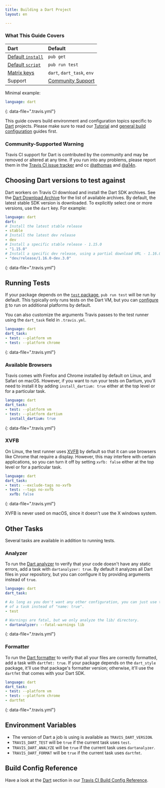 ```yaml
---
title: Building a Dart Project
layout: en

---
```


### What This Guide Covers

<aside markdown="block" class="ataglance">

| Dart                                        | Default                                   |
|:--------------------------------------------|:------------------------------------------|
| [Default `install`](#dependency-management) | `pub get`                                 |
| [Default `script`](#default-build-script)   | `pub run test`                            |
| [Matrix keys](#build-matrix)                | `dart`, `dart_task`, `env`                |
| Support                                     | [Community Support](https://travis-ci.community/c/languages/dart) |

Minimal example:

```yaml
language: dart
```
{: data-file=".travis.yml"}

</aside>

This guide covers build environment and configuration topics specific to
[Dart](https://www.dartlang.org/) projects. Please make sure to read our
[Tutorial](/user/tutorial/) and
[general build configuration](/user/customizing-the-build/) guides first.

### Community-Supported Warning

Travis CI support for Dart is contributed by the community and may be removed
or altered at any time. If you run into any problems, please report them in the
[Travis CI issue tracker](https://github.com/travis-ci/travis-ci/issues/new?labels=community:dart)
and cc [@athomas](https://github.com/athomas) and [@a14n](https://github.com/a14n).

## Choosing Dart versions to test against

Dart workers on Travis CI download and install the Dart SDK archives. See
the [Dart Download Archive](https://www.dartlang.org/install) for the list of
available archives. By default, the latest stable SDK version is downloaded. To
explicitly select one or more versions, use the `dart` key. For example:

```yaml
language: dart
dart:
# Install the latest stable release
- stable
# Install the latest dev release
- dev
# Install a specific stable release - 1.15.0
- "1.15.0"
# Install a specific dev release, using a partial download URL - 1.16.0-dev.3.0
- "dev/release/1.16.0-dev.3.0"
```
{: data-file=".travis.yml"}

[build matrix]: /user/customizing-the-build/#build-matrix

## Running Tests

If your package depends on the [`test` package][test], `pub run test` will be
run by default. This typically only runs tests on the Dart VM, but you can
[configure it][] to run on additional platforms by default.

[test]: https://pub.dartlang.org/packages/test
[configure it]: https://github.com/dart-lang/test/blob/master/pkgs/test/doc/configuration.md#platforms

You can also customize the arguments Travis passes to the test runner using the
`dart_task` field in `.travis.yml`.

```yaml
language: dart
dart_task:
- test: --platform vm
- test: --platform chrome
```
{: data-file=".travis.yml"}

### Available Browsers

Travis comes with Firefox and Chrome installed by default on Linux, and Safari
on macOS. However, if you want to run your tests on Dartium, you'll need to
install it by adding `install_dartium: true` either at the top level or for a
particular task.

```yaml
language: dart
dart_task:
- test: --platform vm
- test: --platform dartium
  install_dartium: true
```
{: data-file=".travis.yml"}

### XVFB

On Linux, the test runner uses [XVFB][] by default so that it can use browsers
like Chrome that require a display. However, this may interfere with certain
applications, so you can turn it off by setting `xvfb: false` either at the top
level or for a particular task.

[XVFB]: https://www.x.org/archive/X11R7.6/doc/man/man1/Xvfb.1.xhtml

```yaml
language: dart
dart_task:
- test: --exclude-tags no-xvfb
- test: --tags no-xvfb
  xvfb: false
```
{: data-file=".travis.yml"}

XVFB is never used on macOS, since it doesn't use the X windows system.

## Other Tasks

Several tasks are available in addition to running tests.

### Analyzer

To run the [Dart analyzer][] to verify that your code doesn't have any static
errors, add a task with `dartanalyzer: true`. By default it analyzes all Dart
files in your repository, but you can configure it by providing arguments
instead of `true`.

[Dart analyzer]: https://github.com/dart-lang/sdk/tree/master/pkg/analyzer_cli#dartanalyzer

```yaml
language: dart
dart_task:

# As long as you don't want any other configuration, you can just use the name
# of a task instead of "name: true".
- test

# Warnings are fatal, but we only analyze the lib/ directory.
- dartanalyzer: --fatal-warnings lib
```
{: data-file=".travis.yml"}

### Formatter

To run the [Dart formatter][] to verify that all your files are correctly
formatted, add a task with `dartfmt: true`. If your package depends on the
`dart_style` package, it'll use that package's formatter version; otherwise,
it'll use the `dartfmt` that comes with your Dart SDK.

[Dart formatter]: https://github.com/dart-lang/dart_style#readme

```yaml
language: dart
dart_task:
- test: --platform vm
- test: --platform chrome
- dartfmt
```
{: data-file=".travis.yml"}

## Environment Variables

* The version of Dart a job is using is available as `TRAVIS_DART_VERSION`.
* `TRAVIS_DART_TEST` will be `true` if the current task uses `test`.
* `TRAVIS_DART_ANALYZE` will be `true` if the current task uses `dartanalyzer`.
* `TRAVIS_DART_FORMAT` will be `true` if the current task uses `dartfmt`.

## Build Config Reference

Have a look at the [Dart](https://config.travis-ci.com/ref/language/dart) section in our [Travis CI Build Config Reference](https://config.travis-ci.com/).

